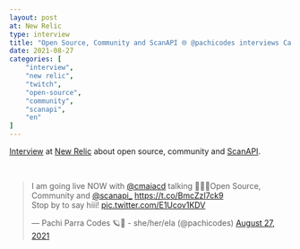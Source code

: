 ```yaml
---
layout: post
at: New Relic
type: interview
title: "Open Source, Community and ScanAPI 🌐 @pachicodes interviews Camila Maia"
date: 2021-08-27
categories: [
    "interview",
    "new relic",
    "twitch",
    "open-source",
    "community",
    "scanapi",
    "en"
]
---
```


[Interview][video-interview] at [New Relic][new-relic-twitch] about open source, community and
[ScanAPI][scanapi].

<!-- Add a placeholder for the Twitch embed -->
<div id="twitch-embed"></div>

<!-- Load the Twitch embed script -->
<script src="https://player.twitch.tv/js/embed/v1.js"></script>

<!-- Create a Twitch.Player object. This will render within the placeholder div -->
<script type="text/javascript">
  new Twitch.Player("twitch-embed", {
    video: "1131428829",
    height: "378",
    width: "620"
  });
</script>

<br>

<blockquote class="twitter-tweet"><p lang="en" dir="ltr">I am going live NOW with <a href="https://twitter.com/cmaiacd?ref_src=twsrc%5Etfw">@cmaiacd</a> talking 👩🏽‍💻Open Source, Community and <a href="https://twitter.com/scanapi_?ref_src=twsrc%5Etfw">@scanapi_</a> <a href="https://t.co/BmcZzI7ck9">https://t.co/BmcZzI7ck9</a><br>Stop by to say hiii! <a href="https://t.co/E1Ucov1KDV">pic.twitter.com/E1Ucov1KDV</a></p>&mdash; Pachi Parra Codes 🪐🖤 - she/her/ela (@pachicodes) <a href="https://twitter.com/pachicodes/status/1431347452582535170?ref_src=twsrc%5Etfw">August 27, 2021</a></blockquote> <script async src="https://platform.twitter.com/widgets.js" charset="utf-8"></script>

[new-relic-twitch]: https://www.twitch.tv/new_relic
[scanapi]: https://scanapi.dev
[video-interview]: https://www.twitch.tv/videos/1131428829
